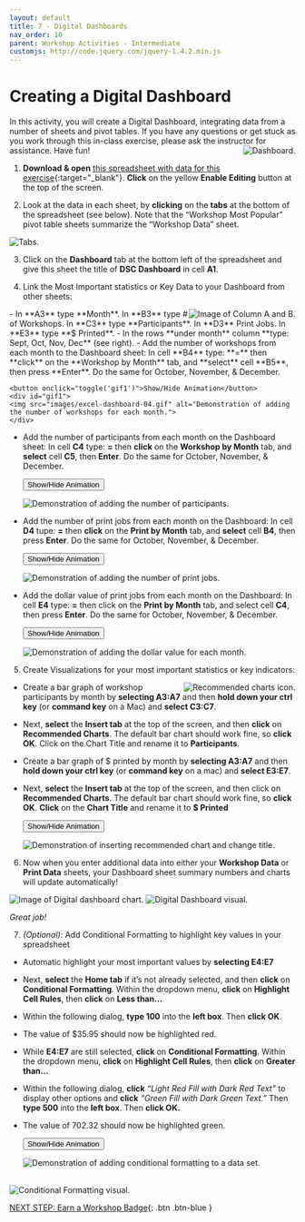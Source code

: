 ```yaml
---
layout: default
title: 7 - Digital Dashboards
nav_order: 10
parent: Workshop Activities - Intermediate
customjs: http://code.jquery.com/jquery-1.4.2.min.js
---
```

# Creating a Digital Dashboard
In this activity, you will create a Digital Dashboard, integrating data from a number of sheets and pivot tables. If you have any questions or get stuck as you work through this in-class exercise, please ask the instructor for assistance.  Have fun!
  <img src="images/excel-dashboard-01.png" style="float:right" alt="Dashboard."> 
 

1. **Download & open** [this spreadsheet with data for this exercise](docs/dsc-dashboard.xlsx){:target="_blank"}. **Click** on the yellow **Enable Editing** button at the top of the screen.

2. Look at the data in each sheet, by **clicking** on the **tabs** at the bottom of the spreadsheet (see below). Note that the “Workshop Most Popular” pivot table sheets summarize the “Workshop Data” sheet.
 <img src="images/excel-dashboard-02.png" alt="Tabs.">
 
3. Click on the **Dashboard** tab at the bottom left of the spreadsheet and give this sheet the title of **DSC Dashboard** in cell **A1**.  

4. Link the Most Important statistics or Key Data to your Dashboard from other sheets:
 <img src="images/excel-dashboard-03.png" style="float:right" alt="Image of Column A and B."> 
  - In **A3** type **Month**. In **B3** type # of Workshops. In **C3** type **Participants**. In **D3** Print Jobs. In **E3** type **$ Printed**. 
  - In the rows **under month** column **type: Sept, Oct, Nov, Dec** (see right).
  - Add the number of workshops from each month to the Dashboard sheet: In cell **B4** type: **=** then **click** on the **Workshop by Month** tab, and **select** cell **B5**, then press **Enter**. Do the same for October, November, & December.<br>

    <button onclick="toggle('gif1')">Show/Hide Animation</button>
    <div id="gif1">
    <img src="images/excel-dashboard-04.gif" alt="Demonstration of adding the number of workshops for each month."> 
    </div>

  - Add the number of participants from each month on the Dashboard sheet: In cell **C4** type: **=** then **click** on the **Workshop by Month** tab, and **select** cell **C5**, then **Enter**. Do the same for October, November, & December.<br>

    <button onclick="toggle('gif2')">Show/Hide Animation</button>
    <div id="gif2">
    <img src="images/excel-dashboard-05.gif" alt="Demonstration of adding the number of participants."> 
    </div>

  - Add the number of print jobs from each month on the Dashboard:  In cell **D4** tupe: **=** then **click** on the **Print by Month** tab, and **select** cell **B4**, then press **Enter**. Do the same for October, November, & December.<br>

    <button onclick="toggle('gif3')">Show/Hide Animation</button>
    <div id="gif3">
    <img src="images/excel-dashboard-06.gif" alt="Demonstration of adding the number of print jobs."> 
    </div>

   
  - Add the dollar value of print jobs from each month on the Dashboard: In cell **E4** type: **=** then click on the **Print by Month** tab, and select cell **C4**, then press **Enter**. Do the same for October, November, & December.<br>  

    <button onclick="toggle('gif4')">Show/Hide Animation</button>
    <div id="gif4">
    <img src="images/excel-dashboard-07.gif" alt="Demonstration of adding the dollar value for each month.">
    </div>

5. Create Visualizations for your most important statistics or key indicators:
  <img src="images/excel-dashboard-08.png" style="float:right" alt="Recommended charts icon."> 
  
  - Create a bar graph of workshop participants by month by **selecting A3:A7** and then **hold down your ctrl key** (or **command key** on a Mac) and **select C3:C7**.
  - Next, **select** the **Insert tab** at the top of the screen, and then **click** on **Recommended Charts**. The default bar chart should work fine, so **click OK**. Click on the Chart Title and rename it to **Participants**.<br>
  - Create a bar graph of $ printed by month by **selecting A3:A7** and then **hold down your ctrl key** (or **command key** on a mac) and **select E3:E7**.
  - Next, **select** the **Insert tab** at the top of the screen, and then click on **Recommended Charts**. The default bar chart should work fine, so **click OK**. **Click** on the **Chart Title** and rename it to **$ Printed**<br>

    <button onclick="toggle('gif5')">Show/Hide Animation</button>
    <div id="gif5">
    <img src="images/excel-dashboard-10.gif" alt="Demonstration of inserting recommended chart and change title.">
    </div>

6. Now when you enter additional data into either your **Workshop Data** or **Print Data** sheets, your Dashboard sheet summary numbers and charts will update automatically!<br>
  <img src="images/excel-dashboard-11.png" alt="Image of Digital dashboard chart."> 

  <img src="images/excel-dashboard-12.png" alt="Digital Dashboard visual."> 
  
_Great job!_ <br>

7. _(Optional):_ Add Conditional Formatting to highlight key values in your spreadsheet
  -	Automatic highlight your most important values by **selecting E4:E7**
  -	Next, **select** the **Home tab** if it’s not already selected, and then **click** on **Conditional Formatting**. Within the dropdown menu, **click** on **Highlight Cell Rules**, then **click** on **Less than…**
  - Within the following dialog, **type 100** into the **left box**. Then **click OK**.
  -	The value of $35.95 should now be highlighted red.
  -	While **E4:E7** are still selected, **click** on **Conditional Formatting**. Within the dropdown menu, **click** on **Highlight Cell Rules**, then **click** on **Greater than…**
  -	Within the following dialog, **click** _“Light Red Fill with Dark Red Text”_ to display other options and **click** _“Green Fill with Dark Green Text.”_ Then **type 500** into the **left box**. Then **click OK.**
  -	The value of 702.32 should now be highlighted green.

    <button onclick="toggle('gif6')">Show/Hide Animation</button>
    <div id="gif6">
    <img src="images/excel-dashboard-13.gif" alt="Demonstration of adding conditional formatting to a data set.">
    </div>
<br>
  <img src="images/excel-dashboard-14.png" alt="Conditional Formatting visual."> 
<br>
<script>  

    function toggle(input) {
        var x = document.getElementById(input);
        if (x.style.display === "none") {
            x.style.display = "block";
        } else {
            x.style.display = "none";
        }
    }
</script>

[NEXT STEP: Earn a Workshop Badge](informal-credentials){: .btn .btn-blue }
